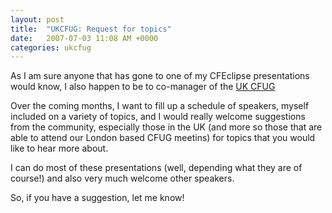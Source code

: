 ```yaml
---
layout: post
title:  "UKCFUG: Request for topics"
date:   2007-07-03 11:08 AM +0000
categories: ukcfug
---
```

As I am sure anyone that has gone to one of my CFEclipse presentations would know, I also happen to be to co-manager of the <a href="http://www.ukcfug.org/">UK CFUG</a>

Over the coming months, I want to fill up a schedule of speakers, myself included  on a variety of topics, and I would really welcome suggestions from the community, especially those in the UK (and more so those that are able to attend our London based CFUG meetins) for topics that you would like to hear more about.

I can do most of these presentations (well, depending what they are of course!) and also very much welcome other speakers. 

So, if you have a suggestion, let me know!